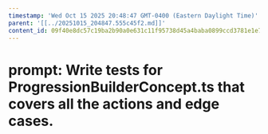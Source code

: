 ```yaml
---
timestamp: 'Wed Oct 15 2025 20:48:47 GMT-0400 (Eastern Daylight Time)'
parent: '[[../20251015_204847.555c45f2.md]]'
content_id: 09f40e8dc57c19ba2b90a0e631c11f95738d45a4baba0899ccd3781e1e75f0a8
---
```


# prompt: Write tests for ProgressionBuilderConcept.ts that covers all the actions and edge cases.
